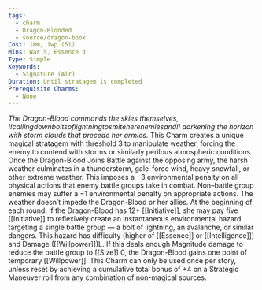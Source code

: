 ```yaml
---
tags:
  - charm
  - Dragon-Blooded
  - source/dragon-book
Cost: 10m, 1wp (5i)
Mins: War 5, Essence 3
Type: Simple
Keywords:
  - Signature (Air)
Duration: Until stratagem is completed
Prerequisite Charms:
  - None
---
```

*The Dragon-Blood commands the skies themselves, !!callingdownboltsoflightningtosmiteherenemiesand!! darkening the horizon with storm clouds that precede her armies.*
This Charm creates a unique magical stratagem with threshold 3 to manipulate weather, forcing the enemy to contend with storms or similarly perilous atmospheric conditions. Once the Dragon-Blood Joins Battle against the opposing army, the harsh weather culminates in a thunderstorm, gale-force wind, heavy snowfall, or other extreme weather. This imposes a −3 environmental penalty on all physical actions that enemy battle groups take in combat. Non–battle group enemies may suffer a −1 environmental penalty on appropriate actions. The weather doesn’t impede the Dragon-Blood or her allies. At the beginning of each round, if the Dragon-Blood has 12+ [[Initiative]], she may pay five [[Initiative]] to reflexively create an instantaneous environmental hazard targeting a single battle group — a bolt of lightning, an avalanche, or similar dangers. This hazard has difficulty (higher of [[Essence]] or [[Intelligence]]) and Damage ([[Willpower]])L. If this deals enough Magnitude damage to reduce the battle group to [[Size]] 0, the Dragon-Blood gains one point of temporary [[Willpower]]. This Charm can only be used once per story, unless reset by achieving a cumulative total bonus of +4 on a Strategic Maneuver roll from any combination of non-magical sources.